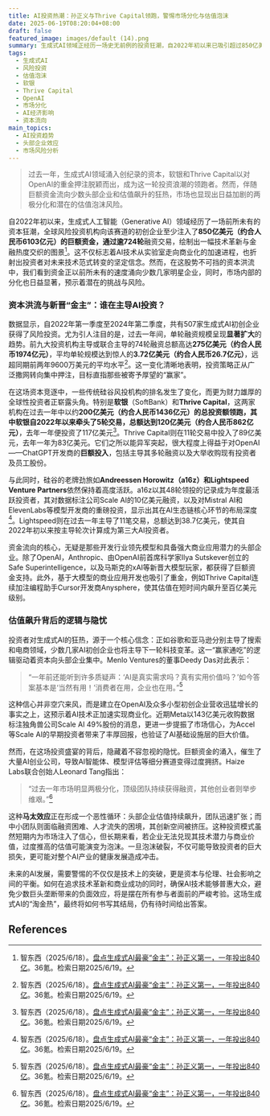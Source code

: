 ```yaml
---
title: AI投资热潮：孙正义与Thrive Capital领跑，警惕市场分化与估值泡沫
date: 2025-06-19T08:20:04+08:00
draft: false
featured_image: images/default (14).png
summary: 生成式AI领域正经历一场史无前例的投资狂潮，自2022年初以来已吸引超过850亿美元资金，其中软银和Thrive Capital凭借对OpenAI的巨额投资成为主要领跑者。尽管投资热潮预示着AI商业化的加速，但资金过度集中于少数头部企业、单轮融资规模急剧膨胀以及市场日益加剧的两极分化，引发了对估值泡沫和行业健康发展的深层担忧。
tags: 
  - 生成式AI
  - 风险投资
  - 估值泡沫
  - 软银
  - Thrive Capital
  - OpenAI
  - 市场分化
  - AI经济影响
  - 资本流向
main_topics: 
  - AI投资趋势
  - 头部企业效应
  - 市场风险分析
---
```


> 过去一年，生成式AI领域涌入创纪录的资本，软银和Thrive Capital以对OpenAI的重金押注脱颖而出，成为这一轮投资浪潮的领跑者。然而，伴随巨额资金流向少数头部企业和估值飙升的狂热，市场也显现出日益加剧的两极分化和潜在的估值泡沫风险。

自2022年初以来，生成式人工智能（Generative AI）领域经历了一场前所未有的资本狂潮，全球风险投资机构向该赛道的初创企业至少注入了**850亿美元（约合人民币6103亿元）**的巨额资金，通过逾**724轮**融资交易，绘制出一幅技术革新与金融热度交织的图景[^1]。这不仅标志着AI技术从实验室走向商业化的加速进程，也折射出投资者对未来技术范式转变的坚定信念。然而，在这股势不可挡的资本洪流中，我们看到资金正以前所未有的速度涌向少数几家明星企业，同时，市场内部的分化也日益显著，预示着潜在的挑战与风险。

### 资本洪流与新晋“金主”：谁在主导AI投资？

数据显示，自2022年第一季度至2024年第二季度，共有507家生成式AI初创企业获得了风险投资。尤为引人注目的是，过去一年间，单轮融资规模呈现**显著扩大**的趋势。前九大投资机构主导或联合主导的74轮融资总额高达**275亿美元（约合人民币1974亿元）**，平均单轮规模达到惊人的**3.72亿美元（约合人民币26.7亿元）**，远超同期前两年9600万美元的平均水平[^1]。这一变化清晰地表明，投资策略正从广泛撒网转向集中押注，目标直指那些被寄予厚望的“赢家”。

在这场资本竞逐中，一些传统硅谷风投机构的排名发生了变化，而更为财力雄厚的全球性投资者正崭露头角。特别是**软银**（SoftBank）和**Thrive Capital**，这两家机构在过去一年中以约**200亿美元（约合人民币1436亿元）**的总投资额领跑，其中软银自2022年以来牵头了5轮交易，总额达到**120亿美元（约合人民币862亿元）**，去年一年便投资了117亿美元[^1]。Thrive Capital则在11轮交易中投入了89亿美元，去年一年为83亿美元。它们之所以能异军突起，很大程度上得益于对OpenAI——ChatGPT开发商的**巨额投入**，包括主导其多轮融资以及大举收购现有投资者及员工股份。

与此同时，硅谷的老牌劲旅如**Andreessen Horowitz（a16z）**和**Lightspeed Venture Partners**依然保持着高度活跃。a16z以其48轮领投的记录成为年度最活跃投资者，其对数据标注公司Scale AI的10亿美元融资，以及对Mistral AI和ElevenLabs等模型开发商的重磅投资，显示出其在AI生态链核心环节的布局深度[^1]。Lightspeed则在过去一年主导了11笔交易，总额达到38.7亿美元，使其自2022年初以来按主导轮次计算成为第三大AI投资者。

资金流向的核心，无疑是那些开发行业领先模型和具备强大商业应用潜力的头部企业。除了OpenAI，Anthropic、由OpenAI前首席科学家Ilya Sutskever创立的Safe Superintelligence，以及马斯克的xAI等新晋大模型玩家，都获得了巨额资金支持。此外，基于大模型的商业应用开发也吸引了重金，例如Thrive Capital连续加注编程助手Cursor开发商Anysphere，使其估值在短时间内飙升至百亿美元级别。

### 估值飙升背后的逻辑与隐忧

投资者对生成式AI的狂热，源于一个核心信念：正如谷歌和亚马逊分别主导了搜索和电商领域，少数几家AI初创企业也将主导下一轮科技变革。这一“赢家通吃”的逻辑驱动着资本向头部企业集中。Menlo Ventures的董事Deedy Das对此表示：

> “一年前还能听到许多质疑声：‘AI是真实需求吗？真有实用价值吗？’如今答案基本是‘当然有用！’消费者在用，企业也在用。”[^1]

这种信心并非空穴来风，而是建立在OpenAI及众多小型初创企业营收迅猛增长的事实之上，这预示着AI技术正加速实现商业化。近期Meta以143亿美元收购数据标注独角兽公司Scale AI 49%股份的消息，更进一步提振了市场信心，为Accel等Scale AI的早期投资者带来了丰厚回报，也验证了AI基础设施层的巨大价值。

然而，在这场投资盛宴的背后，隐藏着不容忽视的隐忧。巨额资金的涌入，催生了大量AI创业公司，导致AI智能体、模型评估等细分赛道变得过度拥挤。Haize Labs联合创始人Leonard Tang指出：

> “过去一年市场明显两极分化，顶级团队持续获得融资，其他创业者则举步维艰。”[^1]

这种**马太效应**正在形成一个恶性循环：头部企业估值持续飙升，团队迅速扩张；而中小团队则面临融资困难、人才流失的困境，其创新空间被挤压。这种投资模式虽然短期内为市场注入了信心，但长期来看，若企业无法兑现其技术潜力与商业价值，过度推高的估值可能演变为泡沫。一旦泡沫破裂，不仅可能导致投资者的巨大损失，更可能对整个AI产业的健康发展造成冲击。

未来的AI发展，需要警惕的不仅仅是技术上的突破，更是资本与伦理、社会影响之间的平衡。如何在追求技术革新和商业成功的同时，确保AI技术能够普惠大众，避免少数巨头垄断带来的负面效应，将是摆在所有参与者面前的严峻考验。这场生成式AI的“淘金热”，最终将如何书写其结局，仍有待时间给出答案。

## References
[^1]: 智东西（2025/6/18）。<a target="_blank" rel="noopener noreferrer nofollow" href="https://m.36kr.com/p/3341960634497287">盘点生成式AI最豪“金主”：孙正义第一，一年投出840亿</a>。36氪。检索日期2025/6/19。
